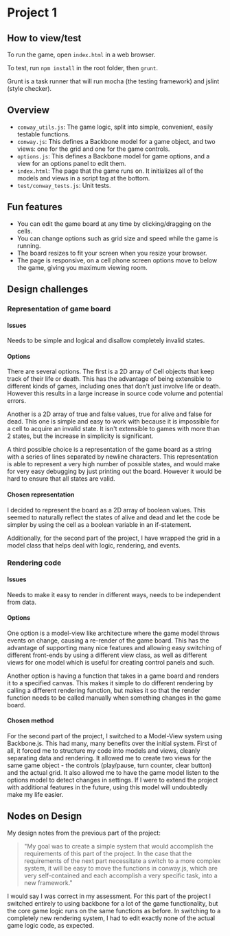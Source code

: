 Project 1
============

How to view/test
-----------------
To run the game, open `index.html` in a web browser.

To test, run `npm install` in the root folder, then `grunt`.

Grunt is a task runner that will run mocha (the testing
framework) and jslint (style checker).

Overview
----------
- `conway_utils.js`: The game logic, split into simple, convenient, easily testable functions.
- `conway.js`: This defines a Backbone model for a game object, and two views: one for the grid and one for the game controls.
- `options.js`: This defines a Backbone model for game options, and a view for an options panel to edit them.
- `index.html`: The page that the game runs on.  It initializes all of the models and views in a script tag at the bottom.
- `test/conway_tests.js`: Unit tests.

Fun features
---------------
- You can edit the game board at any time by clicking/dragging on the cells.
- You can change options such as grid size and speed while the game is running.
- The board resizes to fit your screen when you resize your browser.
- The page is responsive, on a cell phone screen options move to below the game, giving you maximum viewing room.

Design challenges
------------------

### Representation of game board
#### Issues
Needs to be simple and logical and disallow completely invalid states.

#### Options
There are several options.  The first is a 2D array of Cell objects that keep track of their life or death.
This has the advantage of being extensible to different kinds of games, including ones that don't just involve
life or death.  However this results in a large increase in source code volume and potential errors.

Another is a 2D array of true and false values, true for alive and false for dead.  This one is simple and easy to
work with because it is impossible for a cell to acquire an invalid state.  It isn't extensible to games with more
than 2 states, but the increase in simplicity is significant.

A third possible choice is a representation of the game board as a string with a series of lines separated by
newline characters.  This representation is able to represent a very high number of possible states, and would make
for very easy debugging by just printing out the board.  However it would be hard to ensure that all states are valid.

#### Chosen representation
I decided to represent the board as a 2D array of boolean values.  This seemed to naturally reflect the states of alive
and dead and let the code be simpler by using the cell as a boolean variable in an if-statement.

Additionally, for the second part of the project, I have wrapped the grid in a model class that helps deal with logic,
rendering, and events.

### Rendering code
#### Issues
Needs to make it easy to render in different ways, needs to be independent from data.

#### Options
One option is a model-view like architecture where the game model throws events on change, causing a re-render of
the game board.  This has the advantage of supporting many nice features and allowing easy switching of different
front-ends by using a different view class, as well as different views for one model which is useful for creating
control panels and such.

Another option is having a function that takes in a game board and renders it to a specified canvas.  This makes it
simple to do different rendering by calling a different rendering function, but makes it so that the render function
needs to be called manually when something changes in the game board.

#### Chosen method
For the second part of the project, I switched to a Model-View system using Backbone.js.  This had many, many benefits
over the initial system.  First of all, it forced me to structure my code into models and views, cleanly separating
data and rendering.  It allowed me to create two views for the same game object - the controls (play/pause, turn counter,
clear button) and the actual grid.  It also allowed me to have the game model listen to the options model to detect
changes in settings.  If I were to extend the project with additional features in the future, using this model will
undoubtedly make my life easier.

Nodes on Design
-----------------

My design notes from the previous part of the project:

> "My goal was to create a simple system that would accomplish the requirements of this part of the project.  In the case
that the requirements of the next part necessitate a switch to a more complex system, it will be easy to move the
functions in conway.js, which are very self-contained and each accomplish a very specific task, into a new framework."

I would say I was correct in my assessment.  For this part of the project I switched entirely to using backbone for a lot
of the game functionality, but the core game logic runs on the same functions as before.  In switching to a completely new
rendering system, I had to edit exactly none of the actual game logic code, as expected.
